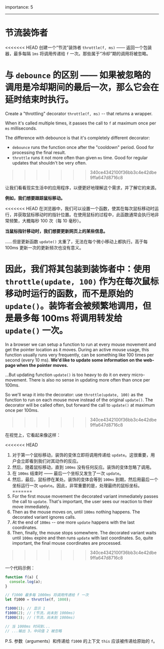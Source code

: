 importance: 5

---

# 节流装饰者

<<<<<<< HEAD
创建一个“节流”装饰者 `throttle(f, ms)` —— 返回一个包装器，最多每隔 `1ms` 将调用传递给 `f` 一次。那些属于“冷却”期的调用将被忽略。

**与 `debounce` 的区别 —— 如果被忽略的调用是冷却期间的最后一次，那么它会在延时结束时执行。**
=======
Create a "throttling" decorator `throttle(f, ms)` -- that returns a wrapper.

When it's called multiple times, it passes the call to `f` at maximum once per `ms` milliseconds. 

The difference with debounce is that it's completely different decorator:
- `debounce` runs the function once after the "cooldown" period. Good for processing the final result.
- `throttle` runs it not more often than given `ms` time. Good for regular updates that shouldn't be very often.
>>>>>>> 340ce4342100f36bb3c4e42dbe9ffa647d8716c8

让我们看看现实生活中的应用程序，以便更好地理解这个需求，并了解它的来源。

**例如，我们想要跟踪鼠标移动。**

<<<<<<< HEAD
在浏览器中，我们可以设置一个函数，使其在每次鼠标移动时运行，并获取鼠标移动时的指针位置。在使用鼠标的过程中，此函数通常会执行地非常频繁，大概每秒 100 次（每 10 毫秒）。

**当鼠标指针移动时，我们想要更新网页上的某些信息。**

……但是更新函数 `update()` 太重了，无法在每个微小移动上都执行。高于每 100ms 更新一次的更新频次也没有意义。

因此，我们将其包装到装饰者中：使用 `throttle(update, 100)` 作为在每次鼠标移动时运行的函数，而不是原始的 `update()`。装饰者会被频繁地调用，但是最多每 100ms 将调用转发给 `update()` 一次。
=======
In a browser we can setup a function to run at every mouse movement and get the pointer location as it moves. During an active mouse usage, this function usually runs very frequently, can be something like 100 times per second (every 10 ms).
**We'd like to update some information on the web-page when the pointer moves.**

...But updating function `update()` is too heavy to do it on every micro-movement. There is also no sense in updating more often than once per 100ms.

So we'll wrap it into the decorator: use `throttle(update, 100)` as the function to run on each mouse move instead of the original `update()`. The decorator will be called often, but forward the call to `update()` at maximum once per 100ms.
>>>>>>> 340ce4342100f36bb3c4e42dbe9ffa647d8716c8

在视觉上，它看起来像这样：

<<<<<<< HEAD
1. 对于第一个鼠标移动，装饰的变体立即将调用传递给 `update`。这很重要，用户会立即看到我们对其动作的反应。
2. 然后，随着鼠标移动，直到 `100ms` 没有任何反应。装饰的变体忽略了调用。
3. 在 `100ms` 结束时 —— 最后一个坐标又发生了一次 `update`。
4. 然后，最后，鼠标停在某处。装饰的变体会等到 `100ms` 到期，然后用最后一个坐标运行一次 `update`。因此，非常重要的是，处理最终的鼠标坐标。
=======
1. For the first mouse movement the decorated variant immediately passes the call to `update`. That's important, the user sees our reaction to their move immediately.
2. Then as the mouse moves on, until `100ms` nothing happens. The decorated variant ignores calls.
3. At the end of `100ms` -- one more `update` happens with the last coordinates.
4. Then, finally, the mouse stops somewhere. The decorated variant waits until `100ms` expire and then runs `update` with last coordinates. So, quite important, the final mouse coordinates are processed.
>>>>>>> 340ce4342100f36bb3c4e42dbe9ffa647d8716c8

一个代码示例：

```js
function f(a) {
  console.log(a);
}

// f1000 最多每 1000ms 将调用传递给 f 一次
let f1000 = throttle(f, 1000);

f1000(1); // 显示 1
f1000(2); // (节流，尚未到 1000ms)
f1000(3); // (节流，尚未到 1000ms)

// 当 1000ms 时间到...
// ...输出 3，中间值 2 被忽略
```

P.S. 参数（arguments）和传递给 `f1000` 的上下文 `this` 应该被传递给原始的 `f`。
